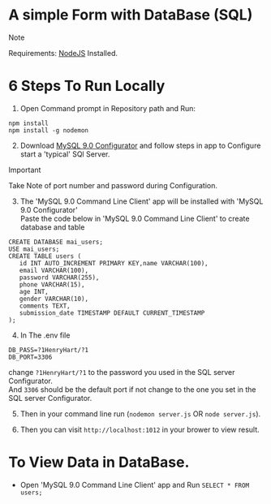 #  A simple Form with DataBase (SQL)

> [!NOTE]
> Requirements: [NodeJS](https://nodejs.org/en/download/prebuilt-installer) Installed.

# 6 Steps To Run Locally
1. Open Command prompt in Repository path and Run: <br>
```
npm install
npm install -g nodemon
```

2. Download [MySQL 9.0 Configurator](https://dev.mysql.com/downloads/mysql/9.0.html) and follow steps in app to Configure start a 'typical' SQl Server.
> [!IMPORTANT]
> Take Note of port number and password during Configuration.

3. The 'MySQL 9.0 Command Line Client' app will be installed with 'MySQL 9.0 Configurator'<br>
Paste the code below in 'MySQL 9.0 Command Line Client' to create database and table
```
CREATE DATABASE mai_users;
USE mai_users;
CREATE TABLE users (
   id INT AUTO_INCREMENT PRIMARY KEY,name VARCHAR(100),
   email VARCHAR(100),
   password VARCHAR(255),
   phone VARCHAR(15),
   age INT,
   gender VARCHAR(10),
   comments TEXT,
   submission_date TIMESTAMP DEFAULT CURRENT_TIMESTAMP
);
```
4. In The .env file 
```
DB_PASS=?1HenryHart/?1
DB_PORT=3306
```
change `?1HenryHart/?1` to the password you used in the SQL server Configurator.<br>
And `3306` should be the default port if not change to the one you set in the SQL server Configurator.


5. Then in your command line run (`nodemon server.js` OR `node server.js`).

6. Then you can visit `http://localhost:1012` in your brower to view result.


# To View Data in DataBase.
* Open 'MySQL 9.0 Command Line Client' app and Run `SELECT * FROM users;`
